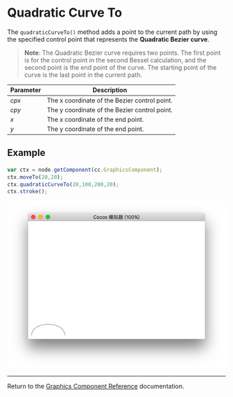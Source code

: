 # Quadratic Curve To

The `quadraticCurveTo()` method adds a point to the current path by using the specified control point that represents the __Quadratic Bezier curve__.

> __Note__: The Quadratic Bezier curve requires two points. The first point is for the control point in the second Bessel calculation, and the second point is the end point of the curve. The starting point of the curve is the last point in the current path.

| Parameter | Description |
| -------------- | ----------- |
| *cpx* | The x coordinate of the Bezier control point. |
| *cpy* | The y coordinate of the Bezier control point. |
| *x* | The x coordinate of the end point. |
| *y* | The y coordinate of the end point. |

## Example

```javascript
var ctx = node.getComponent(cc.GraphicsComponent);
ctx.moveTo(20,20);
ctx.quadraticCurveTo(20,100,200,20);
ctx.stroke();
```

<a href="quadraticCurveTo.png"><img src="quadraticCurveTo.png"></a>

<hr>

Return to the [Graphics Component Reference](../graphics.md) documentation.
